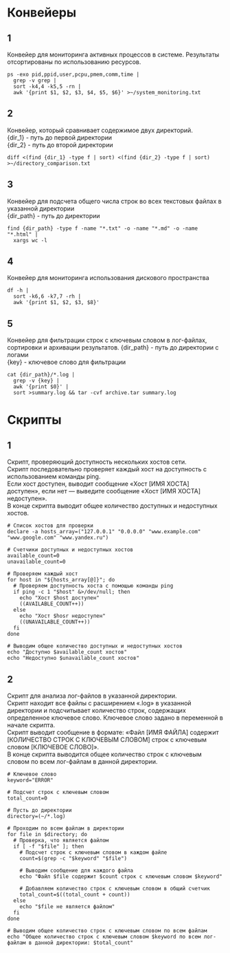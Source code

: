 # Конвейеры
## 1
Конвейер для мониторинга активных процессов в системе. Результаты отсортированы по использованию ресурсов.
```shell
ps -exo pid,ppid,user,pcpu,pmem,comm,time |
  grep -v grep |
  sort -k4,4 -k5,5 -rn |
  awk '{print $1, $2, $3, $4, $5, $6}' >~/system_monitoring.txt

```
## 2
Конвейер, который сравнивает содержимое двух директорий.  
{dir_1} - путь до первой директории  
{dir_2} - путь до второй директории 
```shell
diff <(find {dir_1} -type f | sort) <(find {dir_2} -type f | sort) >~/directory_comparison.txt

```
## 3
Конвейер для подсчета общего числа строк во всех текстовых файлах в указанной директории  
{dir_path} - путь до директории
```shell
find {dir_path} -type f -name "*.txt" -o -name "*.md" -o -name "*.html" |
  xargs wc -l

```
## 4
Конвейер для мониторинга использования дискового пространства
```shell
df -h |
  sort -k6,6 -k7,7 -rh |
  awk '{print $1, $2, $3, $8}'

```
## 5
Конвейер для фильтрации строк с ключевым словом в лог-файлах, сортировки и архивации результатов.
{dir_path} - путь до директории с логами  
{key} - ключевое слово для фильтрации
```shell
cat {dir_path}/*.log |
  grep -v {key} |
  awk '{print $0}' |
  sort >summary.log && tar -cvf archive.tar summary.log

```
# Скрипты
## 1
Скрипт, проверяющий доступность нескольких хостов сети.  
Скрипт последовательно проверяет каждый хост на доступность с использованием команды ping.  
Если хост доступен, выводит сообщение «Хост [ИМЯ ХОСТА] доступен»,
если нет — выведите сообщение «Хост [ИМЯ ХОСТА] недоступен».  
В конце скрипта выводит общее количество доступных и недоступных хостов.
```shell
# Список хостов для проверки
declare -a hosts_array=("127.0.0.1" "0.0.0.0" "www.example.com" "www.google.com" "www.yandex.ru")

# Счетчики доступных и недоступных хостов
available_count=0
unavailable_count=0

# Проверяем каждый хост
for host in "${hosts_array[@]}"; do
  # Проверяем доступность хоста с помощью команды ping
  if ping -c 1 "$host" &>/dev/null; then
    echo "Хост $host доступен"
    ((AVAILABLE_COUNT++))
  else
    echo "Хост $hosr недоступен"
    ((UNAVAILABLE_COUNT++))
  fi
done

# Выводим общее количество доступных и недоступных хостов
echo "Доступно $available_count хостов"
echo "Недоступно $unavailable_count хостов"

```
## 2
Скрипт для анализа лог-файлов в указанной директории.  
Скрипт находит все файлы с расширением «.log» в указанной директории и подсчитывает количество строк,
содержащих определенное ключевое слово. Ключевое слово задано в переменной в начале скрипта.  
Скрипт выводит сообщение в формате:
«Файл [ИМЯ ФАЙЛА] содержит [КОЛИЧЕСТВО СТРОК С КЛЮЧЕВЫМ СЛОВОМ] строк с ключевым словом [КЛЮЧЕВОЕ СЛОВО]».  
В конце скрипта выводится общее количество строк с ключевым словом по всем лог-файлам в данной директории.
```shell
# Ключевое слово
keyword="ERROR"

# Подсчет строк с ключевым словом
total_count=0

# Пусть до директории
directory=(~/*.log)

# Проходим по всем файлам в директории
for file in $directory; do
  # Проверка, что является файлом
  if [ -f "$file" ]; then
    # Подсчет строк с ключевым словом в каждом файле
    count=$(grep -c "$keyword" "$file")

    # Выводим сообщение для каждого файла
    echo "Файл $file содержит $count строк с ключевым словом $keyword"

    # Добавляем количество строк с ключевым словом в общий счетчик
    total_count=$((total_count + count))
  else
    echo "$file не является файлом"
  fi
done

# Выводим общее количество строк с ключевым словом по всем файлам
echo "Общее количество строк с ключевым словом $keyword по всем лог-файлам в данной директории: $total_count"

```